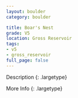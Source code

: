 ```yaml
---
layout: boulder
category: boulder

title: Boar's Nest
grade: V5
location: Gross Reservoir
tags:
- v5
- gross_reservoir
full_page: false
---
```



Description
{: .largetype}


More Info
{: .largetype}

